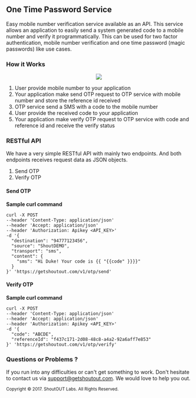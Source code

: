 ## One Time Password Service

Easy mobile number verification service available as an API. This service allows an application to easily send a system generated code to a mobile number and
verify it programmatically. This can be used for two factor authentication, mobile number verification and
one time password (magic passwords) like use cases.

### <a id="#rH"></a>How it Works

<div style="text-align:center"><img src ="http://developers.getshoutout.com/images/OTP_Service_Message_Flow.png" /></div>


1. User provide mobile number to your application
2. Your application make send OTP request to OTP service with mobile number and store the reference id received
3. OTP service send a SMS with a code to the mobile number
4. User provide the received code to your application
5. Your application make verify OTP request to OTP service with code and reference id and receive the verify status

### <a id="#rA"></a>RESTful API

We have a very simple RESTful API with mainly two endpoints. And both endpoints receives request data as JSON objects.

 1. Send OTP
 2. Verify OTP

#### <a id="#1"></a>Send OTP

**Sample curl command**

```curl
curl -X POST
--header 'Content-Type: application/json'
--header 'Accept: application/json'
--header 'Authorization: Apikey <API_KEY>'
-d '{
  "destination": "94777123456",
  "source": "ShoutDEMO",
  "transport": "sms",
  "content": {
    "sms": "Hi Duke! Your code is {{ "{{code" }}}}"
  }
}' 'https://getshoutout.com/v1/otp/send'
```

#### <a id="#2"></a>Verify OTP

**Sample curl command**

```curl
curl -X POST
--header 'Content-Type: application/json'
--header 'Accept: application/json'
--header 'Authorization: Apikey <API_KEY>'
-d '{
  "code": "ABCDE",
  "referenceId": "f437c171-2d08-48c8-a4a2-92a6aff7e853"
}' 'https://getshoutout.com/v1/otp/verify'
```

### Questions or Problems ?

If you run into any difficulties or can't get something to work. Don't hesitate to contact us via <support@getshoutout.com>. We would love to help you out.

<small>Copyright © 2017. ShoutOUT Labs. All Rights Reserved.</small>